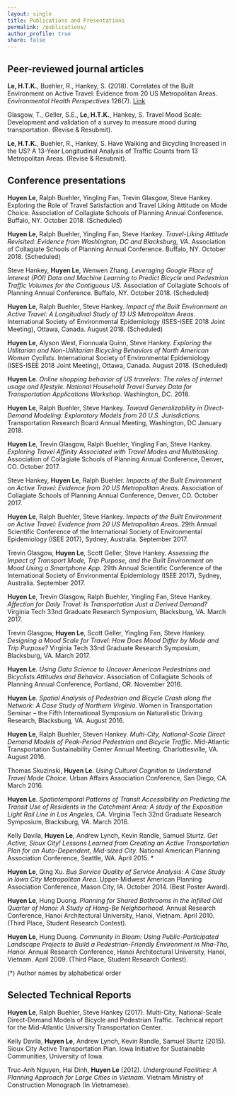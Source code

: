 ```yaml
---
layout: single
title: Publications and Presentations
permalink: /publications/
author_profile: true
share: false
---
```


## Peer-reviewed journal articles 

**Le, H.T.K.**, Buehler, R., Hankey, S. (2018). Correlates of the Built Environment on Active Travel: Evidence from 20 US Metropolitan Areas. _Environmental Health Perspectives_ 126(7). [Link](https://ehp.niehs.nih.gov/ehp3389/)

Glasgow, T., Geller, S.E., **Le, H.T.K.**, Hankey, S. Travel Mood Scale: Development and validation of a survey to measure mood during transportation. (Revise & Resubmit). 

**Le, H.T.K.**, Buehler, R., Hankey, S. Have Walking and Bicycling Increased in the US? A 13-Year Longitudinal Analysis of Traffic Counts from 13 Metropolitan Areas. (Revise & Resubmit). 

## Conference presentations

**Huyen Le**, Ralph Buehler, Yingling Fan, Trevin Glasgow, Steve Hankey. Exploring the Role of Travel Satisfaction and Travel Liking Attitude on Mode Choice. Association of Collagiate Schools of Planning Annual Conference. Buffalo, NY. October 2018. (Scheduled)

**Huyen Le**, Ralph Buehler, Yingling Fan, Steve Hankey. _Travel-Liking Attitude Revisited: Evidence from Washington, DC and Blacksburg, VA_. Association of Collagiate Schools of Planning Annual Conference. Buffalo, NY. October 2018. (Scheduled)

Steve Hankey, **Huyen Le**, Wenwen Zhang. _Leveraging Google Place of Interest (POI) Data and Machine Learning to Predict Bicycle and Pedestrian Traffic Volumes for the Contiguous US_. Association of Collagiate Schools of Planning Annual Conference. Buffalo, NY. October 2018. (Scheduled)

**Huyen Le**, Ralph Buehler, Steve Hankey. _Impact of the Built Environment on Active Travel: A Longitudinal Study of 13 US Metropolitan Areas_. International Society of Environmental Epidemiology (ISES-ISEE 2018 Joint Meeting), Ottawa, Canada. August 2018. (Scheduled)

**Huyen Le**, Alyson West, Fionnuala Quinn, Steve Hankey. _Exploring the Utilitarian and Non-Utilitarian Bicycling Behaviors of North American Women Cyclists_. International Society of Environmental Epidemiology (ISES-ISEE 2018 Joint Meeting), Ottawa, Canada. August 2018. (Scheduled)

**Huyen Le**. _Online shopping behavior of US travelers: The roles of internet usage and lifestyle. National Household Travel Survey Data for Transportation Applications Workshop_. Washington, DC. 2018. 

**Huyen Le**, Ralph Buehler, Steve Hankey. _Toward Generalizability in Direct-Demand Modeling: Exploratory Models from 20 U.S. Jurisdictions_. Transportation Research Board Annual Meeting, Washington, DC January 2018.

**Huyen Le**, Trevin Glasgow, Ralph Buehler, Yingling Fan, Steve Hankey. _Exploring Travel Affinity Associated with Travel Modes and Multitasking_. Association of Collagiate Schools of Planning Annual Conference, Denver, CO. October 2017. 

Steve Hankey, **Huyen Le**, Ralph Buehler. _Impacts of the Built Environment on Active Travel: Evidence from 20 US Metropolitan Areas_. Association of Collagiate Schools of Planning Annual Conference, Denver, CO. October 2017. 

**Huyen Le**, Ralph Buehler, Steve Hankey. _Impacts of the Built Environment on Active Travel: Evidence from 20 US Metropolitan Areas_. 29th Annual Scientific Conference of the International Society of Environmental Epidemiology (ISEE 2017), Sydney, Australia. September 2017.

Trevin Glasgow, **Huyen Le**, Scott Geller, Steve Hankey. _Assessing the Impact of Transport Mode, Trip Purpose, and the Built Environment on Mood Using a Smartphone App_. 29th Annual Scientific Conference of the International Society of Environmental Epidemiology (ISEE 2017), Sydney, Australia. September 2017. 

**Huyen Le**, Trevin Glasgow, Ralph Buehler, Yingling Fan, Steve Hankey. _Affection for Daily Travel: Is Transportation Just a Derived Demand?_ Virginia Tech 33nd Graduate Research Symposium, Blacksburg, VA. March 2017.

Trevin Glasgow, **Huyen Le**, Scott Geller, Yingling Fan, Steve Hankey. _Designing a Mood Scale for Travel: How Does Mood Differ by Mode and Trip Purpose?_ Virginia Tech 33nd Graduate Research Symposium, Blacksburg, VA. March 2017.

**Huyen Le**. _Using Data Science to Uncover American Pedestrians and Bicyclists Attitudes and Behavior_. Association of Collagiate Schools of Planning Annual Conference, Portland, OR. November 2016.

**Huyen Le**. _Spatial Analysis of Pedestrian and Bicycle Crash along the Network: A Case Study of Northern Virginia_. Women in Transportation Seminar – the Fifth International Symposium on Naturalistic Driving Research, Blacksburg, VA. August 2016.

**Huyen Le**, Ralph Buehler, Steven Hankey. _Multi-City, National-Scale Direct Demand Models of Peak-Period Pedestrian and Bicycle Traffic_. Mid-Atlantic Transportation Sustainability Center Annual Meeting. Charlottesville, VA. August 2016.

Thomas Skuzinski, **Huyen Le**. _Using Cultural Cognition to Understand Travel Mode Choice_. Urban Affairs Association Conference, San Diego, CA. March 2016.

**Huyen Le**. _Spatiotemporal Patterns of Transit Accessibility on Predicting the Transit Use of Residents in the Catchment Area: A study of the Exposition Light Rail Line in Los Angeles, CA_.  Virginia Tech 32nd Graduate Research Symposium, Blacksburg, VA. March 2016.

Kelly Davila, **Huyen Le**, Andrew Lynch, Kevin Randle, Samuel Sturtz. _Get Active, Sioux City! Lessons Learned from Creating an Active Transportation Plan for an Auto-Dependent, Mid-sized City_. National American Planning Association Conference, Seattle, WA. April 2015. *

**Huyen Le**, Qing Xu. _Bus Service Quality of Service Analysis: A Case Study in Iowa City Metropolitan Area_. Upper-Midwest American Planning Association Conference, Mason City, IA. October 2014. (Best Poster Award).

**Huyen Le**, Hung Duong. _Planning for Shared Bathrooms in the Infilled Old Quarter of Hanoi: A Study of Hang-Be Neighborhood_. Annual Research Conference, Hanoi Architectural University, Hanoi, Vietnam. April 2010. (Third Place, Student Research Contest).

**Huyen Le**, Hung Duong. _Community in Bloom: Using Public-Participated Landscape Projects to Build a Pedestrian-Friendly Environment in Nha-Tho, Hanoi_. Annual Research Conference, Hanoi Architectural University, Hanoi, Vietnam. April 2009. (Third Place, Student Research Contest).

(*) Author names by alphabetical order

## Selected Technical Reports

**Huyen Le**, Ralph Buehler, Steve Hankey (2017). Multi-City, National-Scale Direct-Demand Models of Bicycle and Pedestrian Traffic. Technical report for the Mid-Atlantic University Transportation Center. 

Kelly Davila, **Huyen Le**, Andrew Lynch, Kevin Randle, Samuel Sturtz (2015). Sioux City Active Transportation Plan. Iowa Initiative for Sustainable Communities, University of Iowa.

Truc-Anh Nguyen, Hai Dinh, **Huyen Le** (2012). _Underground Facilities: A Planning Approach for Large Cities in Vietnam_. Vietnam Ministry of Construction Monograph (In Vietnamese).

